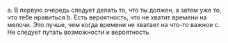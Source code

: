 a. В первую очередь следует делать то, что ты должен, а затем уже то, что тебе нравиться
b. Есть вероятность, что не хватит времени на мелочи. Это лучше, чем когда времени не хватает на что-то важное
c. Не следует путать возможности и вероятность